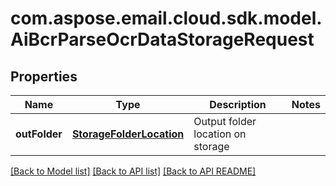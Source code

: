 
# com.aspose.email.cloud.sdk.model.AiBcrParseOcrDataStorageRequest

## Properties
Name | Type | Description | Notes
------------ | ------------- | ------------- | -------------
**outFolder** | [**StorageFolderLocation**](StorageFolderLocation.md) | Output folder location on storage              | 


[[Back to Model list]](README.md#documentation-for-models) [[Back to API list]](README.md#documentation-for-api-endpoints) [[Back to API README]](README.md)

